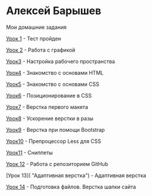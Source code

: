 # Алексей Барышев
Мои домашние задания


[Урок 1](https://yadi.sk/d/ONqEJl2I3aVDuj
 "Тест") - Тест пройден
 
[Урок 2](https://yadi.sk/d/aKZNNbg83aVDwp "Картинки") - Работа с графикой

[Урок3](https://yadi.sk/d/977bu_Gk3aVDyH "Картинки") - Настройка рабочего пространства

[Урок4](https://codepen.io/Aleksey1337/pen/rrdGNV "Книга") - Знакомство с основами HTML

[Урок5](https://codepen.io/Aleksey1337/pen/rrdGNV "Книга") - Знакомство с основами CSS

[Урок6](https://yadi.sk/d/OIrB6TY53aVE7U "Позиционирование") - Позиционирование в CSS

[Урок7](Aleksey1337.github.io/lesson_7/project/src/ "Первый сайт") - Верстка первого макета

[Урок8](Aleksey1337.github.io/lesson_8/my_first_project/src/ "Верстка с Bootstrap") - Ускорение верстки в разы

[Урок9](Aleksey1337.github.io/lesson_9/project-1/src/ "Верстка сайта с Bootstrap") - Верстка при помощи Bootstrap

[Урок10](https://yadi.sk/d/3fmZrHCs3aVEaS "Less") - Препроцессор Less для CSS

[Урок11](https://yadi.sk/d/gy8Q6DhC3aVEpX "Сниппет") - Сниппеты

[Урок 12](Aleksey1337.github.io/lesson_12/ "Репозиторий Github") - Работа с репозиторием GitHub

[Урок 13]( "Адаптивная верстка") - Адаптивная верстка

[Урок 14](https://yadi.sk/d/-iABDVWW3aWTgC "Верстка шапки") - Подготовка файлов. Верстка шапки сайта
